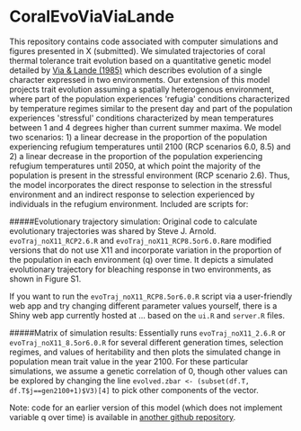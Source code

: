# CoralEvoViaViaLande

This repository contains code associated with computer simulations and figures presented in X (submitted).  We simulated trajectories of coral thermal tolerance trait evolution based on a quantitative genetic model detailed by [Via & Lande (1985)](http://www.jstor.org/stable/2408649) which describes evolution of a single character expressed in two environments.  Our extension of this model projects trait evolution assuming a spatially heterogenous environment, where part of the population experiences 'refugia' conditions characterized by temperature regimes similar to the present day and part of the population experiences 'stressful' conditions characterized by mean temperatures between 1 and 4 degrees higher than current summer maxima.  We model two scenarios: 1) a linear decrease in the proportion of the population experiencing refugium temperatures until 2100 (RCP scenarios 6.0, 8.5) and 2) a linear decrease in the proportion of the population experiencing refugium temperatures until 2050, at which point the majority of the population is present in the stressful environment (RCP scenario 2.6).  Thus, the model incorporates the direct response to selection in the stressful environment and an indirect response to selection experienced by individuals in the refugium environment.  Included are scripts for:

#####Evolutionary trajectory simulation:
Original code to calculate evolutionary trajectories was shared by Steve J. Arnold.  `evoTraj_noX11_RCP2.6.R` and `evoTraj_noX11_RCP8.5or6.0.R`are modified versions that do not use X11 and incorporate variation in the proportion of the population in each environment (q) over time.  It depicts a simulated evolutionary trajectory for bleaching response in two environments, as shown in Figure S1.

If you want to run the `evoTraj_noX11_RCP8.5or6.0.R` script via a user-friendly web app and try changing different parameter values yourself, there is a Shiny web app currently hosted at ... based on the `ui.R` and `server.R` files.

#####Matrix of simulation results:
Essentially runs `evoTraj_noX11_2.6.R` or `evoTraj_noX11_8.5or6.0.R` for several different generation times, selection regimes, and values of heritability and then plots the simulated change in population mean trait value in the year 2100.  For these particular simulations, we assume a genetic correlation of 0, though other values can be explored by changing the line `evolved.zbar <- (subset(df.T, df.T$j==gen2100+1)$V3)[4]` to pick other components of the vector.

Note: code for an earlier version of this model (which does not implement variable q over time) is available in [another github repository](https://github.com/em-bellis/bleachingevolution).

